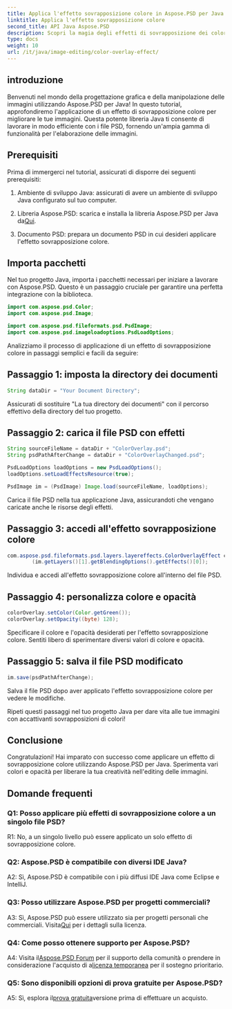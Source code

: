 ```yaml
---
title: Applica l'effetto sovrapposizione colore in Aspose.PSD per Java
linktitle: Applica l'effetto sovrapposizione colore
second_title: API Java Aspose.PSD
description: Scopri la magia degli effetti di sovrapposizione dei colori in Aspose.PSD per Java. Migliora il tuo gioco di editing delle immagini con questa guida passo passo.
type: docs
weight: 10
url: /it/java/image-editing/color-overlay-effect/
---
```

## introduzione

Benvenuti nel mondo della progettazione grafica e della manipolazione delle immagini utilizzando Aspose.PSD per Java! In questo tutorial, approfondiremo l'applicazione di un effetto di sovrapposizione colore per migliorare le tue immagini. Questa potente libreria Java ti consente di lavorare in modo efficiente con i file PSD, fornendo un'ampia gamma di funzionalità per l'elaborazione delle immagini.

## Prerequisiti

Prima di immergerci nel tutorial, assicurati di disporre dei seguenti prerequisiti:

1. Ambiente di sviluppo Java: assicurati di avere un ambiente di sviluppo Java configurato sul tuo computer.

2. Libreria Aspose.PSD: scarica e installa la libreria Aspose.PSD per Java da[Qui](https://releases.aspose.com/psd/java/).

3. Documento PSD: prepara un documento PSD in cui desideri applicare l'effetto sovrapposizione colore.

## Importa pacchetti

Nel tuo progetto Java, importa i pacchetti necessari per iniziare a lavorare con Aspose.PSD. Questo è un passaggio cruciale per garantire una perfetta integrazione con la biblioteca.

```java
import com.aspose.psd.Color;
import com.aspose.psd.Image;

import com.aspose.psd.fileformats.psd.PsdImage;
import com.aspose.psd.imageloadoptions.PsdLoadOptions;
```

Analizziamo il processo di applicazione di un effetto di sovrapposizione colore in passaggi semplici e facili da seguire:

## Passaggio 1: imposta la directory dei documenti

```java
String dataDir = "Your Document Directory";
```

Assicurati di sostituire "La tua directory dei documenti" con il percorso effettivo della directory del tuo progetto.

## Passaggio 2: carica il file PSD con effetti

```java
String sourceFileName = dataDir + "ColorOverlay.psd";
String psdPathAfterChange = dataDir + "ColorOverlayChanged.psd";

PsdLoadOptions loadOptions = new PsdLoadOptions();
loadOptions.setLoadEffectsResource(true);

PsdImage im = (PsdImage) Image.load(sourceFileName, loadOptions);
```

Carica il file PSD nella tua applicazione Java, assicurandoti che vengano caricate anche le risorse degli effetti.

## Passaggio 3: accedi all'effetto sovrapposizione colore

```java
com.aspose.psd.fileformats.psd.layers.layereffects.ColorOverlayEffect colorOverlay = (com.aspose.psd.fileformats.psd.layers.layereffects.ColorOverlayEffect)
        (im.getLayers()[1].getBlendingOptions().getEffects()[0]);
```

Individua e accedi all'effetto sovrapposizione colore all'interno del file PSD.

## Passaggio 4: personalizza colore e opacità

```java
colorOverlay.setColor(Color.getGreen());
colorOverlay.setOpacity((byte) 128);
```

Specificare il colore e l'opacità desiderati per l'effetto sovrapposizione colore. Sentiti libero di sperimentare diversi valori di colore e opacità.

## Passaggio 5: salva il file PSD modificato

```java
im.save(psdPathAfterChange);
```

Salva il file PSD dopo aver applicato l'effetto sovrapposizione colore per vedere le modifiche.

Ripeti questi passaggi nel tuo progetto Java per dare vita alle tue immagini con accattivanti sovrapposizioni di colori!

## Conclusione

Congratulazioni! Hai imparato con successo come applicare un effetto di sovrapposizione colore utilizzando Aspose.PSD per Java. Sperimenta vari colori e opacità per liberare la tua creatività nell'editing delle immagini.

## Domande frequenti

### Q1: Posso applicare più effetti di sovrapposizione colore a un singolo file PSD?

R1: No, a un singolo livello può essere applicato un solo effetto di sovrapposizione colore.

### Q2: Aspose.PSD è compatibile con diversi IDE Java?

A2: Sì, Aspose.PSD è compatibile con i più diffusi IDE Java come Eclipse e IntelliJ.

### Q3: Posso utilizzare Aspose.PSD per progetti commerciali?

 A3: Sì, Aspose.PSD può essere utilizzato sia per progetti personali che commerciali. Visita[Qui](https://purchase.aspose.com/buy) per i dettagli sulla licenza.

### Q4: Come posso ottenere supporto per Aspose.PSD?

 A4: Visita il[Aspose.PSD Forum](https://forum.aspose.com/c/psd/34) per il supporto della comunità o prendere in considerazione l'acquisto di a[licenza temporanea](https://purchase.aspose.com/temporary-license/) per il sostegno prioritario.

### Q5: Sono disponibili opzioni di prova gratuite per Aspose.PSD?

 A5: Sì, esplora il[prova gratuita](https://releases.aspose.com/)versione prima di effettuare un acquisto.